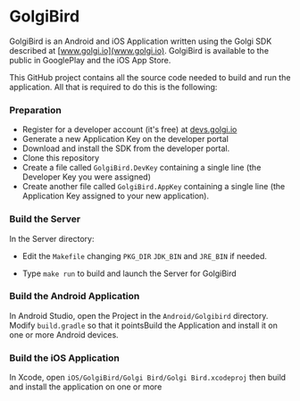 # GolgiBird
GolgiBird is an Android and iOS Application written using the Golgi SDK
described at [www.golgi.io](www.golgi.io). GolgiBird is available to the
public in GooglePlay and the iOS App Store.

This GitHub project contains all the source code needed to build and
run the application. All that is required to do this is the following:
### Preparation

* Register for a developer account (it's free) at [devs.golgi.io](https://devs.golgi.io)
* Generate a new Application Key on the developer portal
* Download and install the SDK from the developer portal.
* Clone this repository
* Create a file called ```GolgiBird.DevKey``` containing a single line (the Developer Key you were assigned)
* Create another file called ```GolgiBird.AppKey``` containing a single line (the Application Key
assigned to your new application).

### Build the Server
In the Server directory:

* Edit the ```Makefile``` changing ```PKG_DIR``` ```JDK_BIN``` and ```JRE_BIN``` if needed.

* Type ```make run``` to build and launch the Server for GolgiBird


### Build the Android Application

In Android Studio, open the Project in the 
```Android/Golgibird``` directory. Modify ```build.gradle``` so that it pointsBuild the Application and install it on one
or more Android devices.

### Build the iOS Application

In Xcode, open ```iOS/GolgiBird/Golgi Bird/Golgi Bird.xcodeproj``` then build and install
the application on one or more

